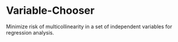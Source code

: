 # Variable-Chooser
Minimize risk of multicollinearity in a set of independent variables for regression analysis.
